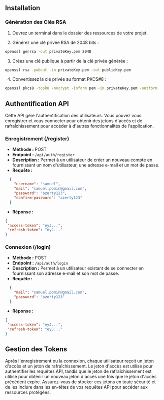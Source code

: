 ## Installation

### Génération des Clés RSA

1. Ouvrez un terminal dans le dossier des ressources de votre projet.

2. Générez une clé privée RSA de 2048 bits :

```bash
openssl genrsa -out privateKey.pem 2048
```

3. Créez une clé publique à partir de la clé privée générée :
```bash
openssl rsa -pubout -in privateKey.pem -out publicKey.pem
```

4. Convertissez la clé privée au format PKCS#8 :
```bash
openssl pkcs8 -topk8 -nocrypt -inform pem -in privateKey.pem -outform
```

## Authentification API

Cette API gère l'authentification des utilisateurs. Vous pouvez vous enregistrer et vous connecter pour obtenir des jetons d'accès et de rafraîchissement pour accéder à d'autres fonctionnalités de l'application.

### Enregistrement (/register)

- **Méthode :** POST
- **Endpoint :** `/api/auth/register`
- **Description :** Permet à un utilisateur de créer un nouveau compte en fournissant un nom d'utilisateur, une adresse e-mail et un mot de passe.
- **Requête :**
```json
  {
    "username": "samuel",
    "mail": "samuel.pomin@gmail.com",
    "password": "azerty123",
    "confirm-password": "azerty123"
  }
```
- **Réponse :**
 ```json
 {
  "access-token": "eyJ...",
  "refresh-token": "eyJ..."
}
 ```

### Connexion (/login)

- **Méthode :** POST
- **Endpoint :** `/api/auth/login`
- **Description :** Permet à un utilisateur existant de se connecter en fournissant son adresse e-mail et son mot de passe.
- **Requête :**
```json
  {
    "mail": "samuel.pomin@gmail.com",
    "password": "azerty123"
  }
```
- **Réponse :**
 ```json
 {
  "access-token": "eyJ...",
  "refresh-token": "eyJ..."
}
 ```

## Gestion des Tokens

Après l'enregistrement ou la connexion, chaque utilisateur reçoit un jeton d'accès et un jeton de rafraîchissement. Le jeton d'accès est utilisé pour authentifier les requêtes API, tandis que le jeton de rafraîchissement est utilisé pour obtenir un nouveau jeton d'accès une fois que le jeton d'accès précédent expire. Assurez-vous de stocker ces jetons en toute sécurité et de les inclure dans les en-têtes de vos requêtes API pour accéder aux ressources protégées.